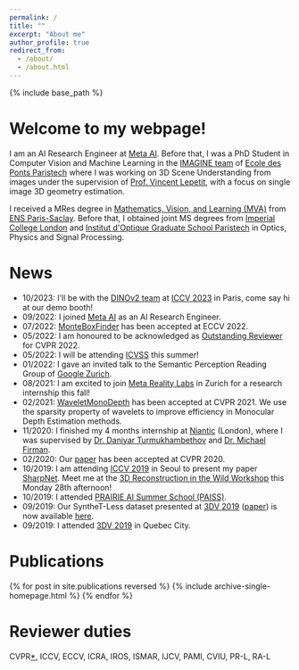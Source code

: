 ```yaml
---
permalink: /
title: ""
excerpt: "About me"
author_profile: true
redirect_from: 
  - /about/
  - /about.html
---
```


{% include base_path %}


Welcome to my webpage!
======

I am an AI Research Engineer at [Meta AI](https://ai.facebook.com/research/). Before that, I was a PhD Student in Computer Vision and Machine Learning in the [IMAGINE team](http://imagine.enpc.fr/) of [Ecole des Ponts Paristech](http://www.enpc.fr/) where I was working on 3D Scene Understanding from images under the supervision of [Prof. Vincent Lepetit](http://imagine.enpc.fr/~lepetitv/), with a focus on single image 3D geometry estimation.

I received a MRes degree in [Mathematics, Vision, and Learning (MVA)](http://math.ens-paris-saclay.fr/version-francaise/formations/master-mva/) from [ENS Paris-Saclay](http://ens-paris-saclay.fr/). Before that, I obtained joint MS degrees from [Imperial College London](https://www.imperial.ac.uk/) and [Institut d'Optique Graduate School Paristech](https://www.institutoptique.fr/) in Optics, Physics and Signal Processing. 


News
======
- 10/2023: I'll be with the [DINOv2 team](https://dinov2.metademolab.com/) at [ICCV 2023](https://iccv2023.thecvf.com/) in Paris, come say hi at our demo booth!
- 09/2022: I joined [Meta AI](https://ai.facebook.com/research/) as an AI Research Engineer.
- 07/2022: [MonteBoxFinder](https://michaelramamonjisoa.github.io/projects/MonteBoxFinder) has been accepted at ECCV 2022.
- 05/2022: I am honoured to be acknowledged as [Outstanding Reviewer](https://cvpr2022.thecvf.com/outstanding-reviewers) for CVPR 2022.
- 05/2022: I will be attending [ICVSS](https://iplab.dmi.unict.it/icvss2022/) this summer!
- 01/2022: I gave an invited talk to the Semantic Perception Reading Group of [Google Zurich](https://research.google/research-areas/machine-perception/).
- 08/2021: I am excited to join [Meta Reality Labs](https://research.facebook.com/) in Zurich for a research internship this fall!
- 02/2021: [WaveletMonoDepth](https://github.com/nianticlabs/wavelet-monodepth) has been accepted at CVPR 2021. We use the sparsity property of wavelets to improve efficiency in Monocular Depth Estimation methods.
- 11/2020: I finished my 4 months internship at [Niantic](https://research.nianticlabs.com/) (London), where I was supervised by [Dr. Daniyar Turmukhambethov](https://dantkz.github.io/about/) and [Dr. Michael Firman](http://www.michaelfirman.co.uk/).
- 02/2020: Our [paper](https://michaelramamonjisoa.github.io/projects/DisplacementFields) has been accepted at CVPR 2020.
- 10/2019: I am attending [ICCV 2019](http://iccv2019.thecvf.com/) in Seoul to present my paper [SharpNet](https://arxiv.org/pdf/1905.08598). Meet me at the [3D Reconstruction in the Wild Workshop](http://3drw2019.dgcv.nii.ac.jp/) this Monday 28th afternoon!
- 10/2019: I attended [PRAIRIE AI Summer School (PAISS)](https://project.inria.fr/paiss/). 
- 09/2019: Our SyntheT-Less dataset presented at [3DV 2019](http://3dv19.gel.ulaval.ca/) ([paper](https://arxiv.org/pdf/1908.07640.pdf)) is now available [here](https://github.com/MichaelRamamonjisoa/SyntheT-Less).
- 09/2019: I attended [3DV 2019](http://3dv19.gel.ulaval.ca/) in Quebec City. 


Publications
======
{% for post in site.publications reversed %}
  {% include archive-single-homepage.html %}
{% endfor %}

Reviewer duties
======
CVPR[*](https://cvpr2022.thecvf.com/outstanding-reviewers), ICCV, ECCV, ICRA, IROS, ISMAR, IJCV, PAMI, CVIU, PR-L, RA-L
